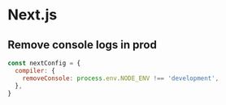 # Next.js



## Remove console logs in prod

```js
const nextConfig = {
  compiler: {
    removeConsole: process.env.NODE_ENV !== 'development',
  },
}
```